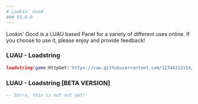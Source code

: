 ```yaml
---
# Lookin' Good
### V3.0.0
---
```


Lookin' Good is a LUAU based Panel for a variety of different uses online. If you choose to use it, please enjoy and provide feedback!


### LUAU - Loadstring
```lua
loadstring(game:HttpGet('https://raw.githubusercontent.com/12344313114/LH/main/lua-source.lua'))()
```

### LUAU - Loadstring [BETA VERSION]
```lua
-- Sorry, this is not out yet!
```
